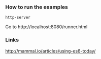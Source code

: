 ### How to run the examples

```
http-server
```
Go to http://localhost:8080/runner.html

### Links

http://mammal.io/articles/using-es6-today/
